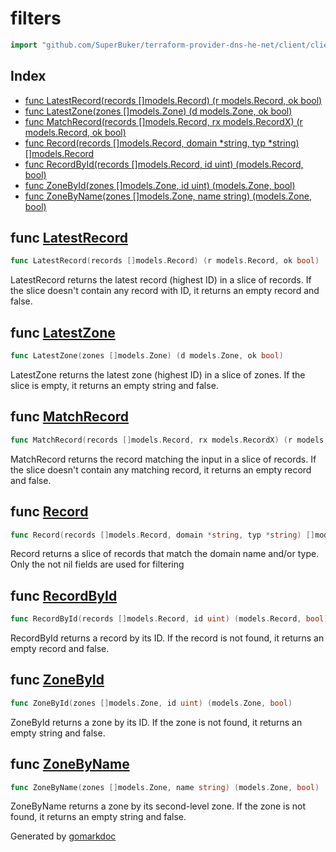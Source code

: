 <!-- Code generated by gomarkdoc. DO NOT EDIT -->

# filters

```go
import "github.com/SuperBuker/terraform-provider-dns-he-net/client/client/filters"
```

## Index

- [func LatestRecord(records []models.Record) (r models.Record, ok bool)](<#func-latestrecord>)
- [func LatestZone(zones []models.Zone) (d models.Zone, ok bool)](<#func-latestzone>)
- [func MatchRecord(records []models.Record, rx models.RecordX) (r models.Record, ok bool)](<#func-matchrecord>)
- [func Record(records []models.Record, domain *string, typ *string) []models.Record](<#func-record>)
- [func RecordById(records []models.Record, id uint) (models.Record, bool)](<#func-recordbyid>)
- [func ZoneById(zones []models.Zone, id uint) (models.Zone, bool)](<#func-zonebyid>)
- [func ZoneByName(zones []models.Zone, name string) (models.Zone, bool)](<#func-zonebyname>)


## func [LatestRecord](<https://github.com/SuperBuker/terraform-provider-dns-he-net/tree/master/common/client/client/filters/blob/master/client/client/filters/records.go#L37>)

```go
func LatestRecord(records []models.Record) (r models.Record, ok bool)
```

LatestRecord returns the latest record \(highest ID\) in a slice of records. If the slice doesn't contain any record with ID, it returns an empty record and false.

## func [LatestZone](<https://github.com/SuperBuker/terraform-provider-dns-he-net/tree/master/common/client/client/filters/blob/master/client/client/filters/zones.go#L33>)

```go
func LatestZone(zones []models.Zone) (d models.Zone, ok bool)
```

LatestZone returns the latest zone \(highest ID\) in a slice of zones. If the slice is empty, it returns an empty string and false.

## func [MatchRecord](<https://github.com/SuperBuker/terraform-provider-dns-he-net/tree/master/common/client/client/filters/blob/master/client/client/filters/records.go#L24>)

```go
func MatchRecord(records []models.Record, rx models.RecordX) (r models.Record, ok bool)
```

MatchRecord returns the record matching the input in a slice of records. If the slice doesn't contain any matching record, it returns an empty record and false.

## func [Record](<https://github.com/SuperBuker/terraform-provider-dns-he-net/tree/master/common/client/client/filters/blob/master/client/client/filters/records.go#L57>)

```go
func Record(records []models.Record, domain *string, typ *string) []models.Record
```

Record returns a slice of records that match the domain name and/or type. Only the not nil fields are used for filtering

## func [RecordById](<https://github.com/SuperBuker/terraform-provider-dns-he-net/tree/master/common/client/client/filters/blob/master/client/client/filters/records.go#L9>)

```go
func RecordById(records []models.Record, id uint) (models.Record, bool)
```

RecordById returns a record by its ID. If the record is not found, it returns an empty record and false.

## func [ZoneById](<https://github.com/SuperBuker/terraform-provider-dns-he-net/tree/master/common/client/client/filters/blob/master/client/client/filters/zones.go#L9>)

```go
func ZoneById(zones []models.Zone, id uint) (models.Zone, bool)
```

ZoneById returns a zone by its ID. If the zone is not found, it returns an empty string and false.

## func [ZoneByName](<https://github.com/SuperBuker/terraform-provider-dns-he-net/tree/master/common/client/client/filters/blob/master/client/client/filters/zones.go#L21>)

```go
func ZoneByName(zones []models.Zone, name string) (models.Zone, bool)
```

ZoneByName returns a zone by its second\-level zone. If the zone is not found, it returns an empty string and false.



Generated by [gomarkdoc](<https://github.com/princjef/gomarkdoc>)
